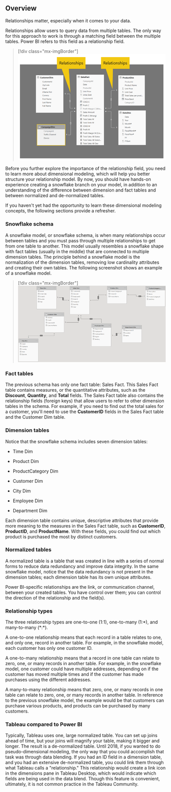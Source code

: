 ## Overview

Relationships matter, especially when it comes to your data.

Relationships allow users to query data from multiple tables. The only way for this approach to work is through a matching field between the multiple tables. Power BI refers to this field as a relationship field.

> [!div class="mx-imgBorder"]
> [![A relationship view in Power BI with multiple relationship fields](../media/relationships.png)](../media/relationships.png#lightbox)

Before you further explore the importance of the relationship field, you need to learn more about dimensional modeling, which will help you better structure your relationship model. By now, you should have hands-on experience creating a snowflake branch on your model, in addition to an understanding of the difference between dimension and fact tables and between normalized and de-normalized tables.

If you haven't yet had the opportunity to learn these dimensional modeling concepts, the following sections provide a refresher.

### Snowflake schema

A snowflake model, or snowflake schema, is when many relationships occur between tables and you must pass through multiple relationships to get from one table to another. This model usually resembles a snowflake shape with fact tables (usually in the middle) that are connected to multiple dimension tables. The principle behind a snowflake model is the normalization of the dimension tables, removing low cardinality attributes and creating their own tables. The following screenshot shows an example of a snowflake model.

> [!div class="mx-imgBorder"]
> [![An example of a Snowflake schema in Power BI.](../media/snowflake.png)](../media/snowflake.png#lightbox)

### Fact tables

The previous schema has only one fact table: Sales Fact. This Sales Fact table contains measures, or the quantitative attributes, such as the **Discount**, **Quantity**, and **Total** fields. The Sales Fact table also contains the relationship fields (foreign keys) that allow users to refer to other dimension tables in the schema. For example, if you need to find out the total sales for a customer, you'll need to use the **CustomerID** fields in the Sales Fact table and the Customer Dim table.

### Dimension tables

Notice that the snowflake schema includes seven dimension tables:

- Time Dim

- Product Dim

- ProductCategory Dim

- Customer Dim

- City Dim

- Employee Dim

- Department Dim

Each dimension table contains unique, descriptive attributes that provide more meaning to the measures in the Sales Fact table, such as **CustomerID**, **ProductID**, and **ProductName**. With these fields, you could find out which product is purchased the most by distinct customers.

### Normalized tables

A normalized table is a table that was created in line with a series of normal forms to reduce data redundancy and improve data integrity. In the same snowflake model, notice that the data redundancy is not present in the dimension tables; each dimension table has its own unique attributes.

Power BI-specific relationships are the link, or communication channel, between your created tables. You have control over them; you can control the direction of the relationship and the field(s).

### Relationship types

The three relationship types are one-to-one (1:1), one-to-many (1:\*), and many-to-many (\*:\*).

A one-to-one relationship means that each record in a table relates to one, and only one, record in another table. For example, in the snowflake model, each customer has only one customer ID.

A one-to-many relationship means that a record in one table can relate to zero, one, or many records in another table. For example, in the snowflake model, one customer could have multiple addresses, depending on if the customer has moved multiple times and if the customer has made purchases using the different addresses.

A many-to-many relationship means that zero, one, or many records in one table can relate to zero, one, or many records in another table. In reference to the previous snowflake model, the example would be that customers can purchase various products, and products can be purchased by many customers.

### Tableau compared to Power BI

Typically, Tableau uses one, large normalized table. You can set up joins ahead of time, but your joins will magnify your table, making it bigger and longer. The result is a de-normalized table. Until 2018, if you wanted to do pseudo-dimensional modeling, the only way that you could accomplish that task was through data blending. If you had an ID field in a dimension table, and you had an extensive de-normalized table, you could link them through what Tableau calls a "relationship." This relationship would create a link icon in the dimensions pane in Tableau Desktop, which would indicate which fields are being used in the data blend. Though this feature is convenient, ultimately, it is not common practice in the Tableau Community.
